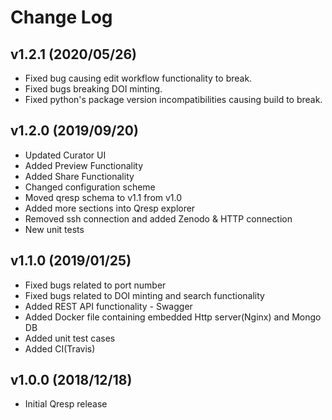 Change Log
==========

v1.2.1 (2020/05/26)
-------------------

- Fixed bug causing edit workflow functionality to break.
- Fixed bugs breaking DOI minting.
- Fixed python's package version incompatibilities causing build to break.

v1.2.0 (2019/09/20)
-------------------

- Updated Curator UI
- Added Preview Functionality
- Added Share Functionality
- Changed configuration scheme
- Moved qresp schema to v1.1 from v1.0
- Added more sections into Qresp explorer
- Removed ssh connection and added Zenodo & HTTP connection
- New unit tests

v1.1.0 (2019/01/25)
-------------------

- Fixed bugs related to port number
- Fixed bugs related to DOI minting and search functionality
- Added REST API functionality - Swagger
- Added Docker file containing embedded Http server(Nginx) and Mongo DB
- Added unit test cases
- Added CI(Travis)

v1.0.0 (2018/12/18)
-------------------

- Initial Qresp release
